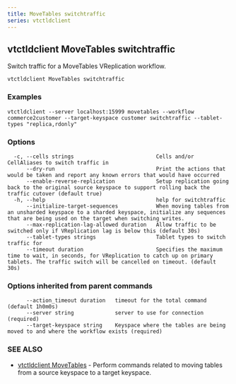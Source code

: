 ```yaml
---
title: MoveTables switchtraffic
series: vtctldclient
---
```

## vtctldclient MoveTables switchtraffic

Switch traffic for a MoveTables VReplication workflow.

```
vtctldclient MoveTables switchtraffic
```

### Examples

```
vtctldclient --server localhost:15999 movetables --workflow commerce2customer --target-keyspace customer switchtraffic --tablet-types "replica,rdonly"
```

### Options

```
  -c, --cells strings                          Cells and/or CellAliases to switch traffic in
      --dry-run                                Print the actions that would be taken and report any known errors that would have occurred
      --enable-reverse-replication             Setup replication going back to the original source keyspace to support rolling back the traffic cutover (default true)
  -h, --help                                   help for switchtraffic
      --initialize-target-sequences            When moving tables from an unsharded keyspace to a sharded keyspace, initialize any sequences that are being used on the target when switching writes.
      --max-replication-lag-allowed duration   Allow traffic to be switched only if VReplication lag is below this (default 30s)
      --tablet-types strings                   Tablet types to switch traffic for
      --timeout duration                       Specifies the maximum time to wait, in seconds, for VReplication to catch up on primary tablets. The traffic switch will be cancelled on timeout. (default 30s)
```

### Options inherited from parent commands

```
      --action_timeout duration   timeout for the total command (default 1h0m0s)
      --server string             server to use for connection (required)
      --target-keyspace string    Keyspace where the tables are being moved to and where the workflow exists (required)
```

### SEE ALSO

* [vtctldclient MoveTables](../)	 - Perform commands related to moving tables from a source keyspace to a target keyspace.

